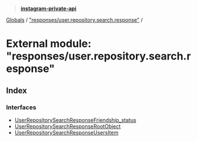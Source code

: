 > **[instagram-private-api](../README.md)**

[Globals](../README.md) / ["responses/user.repository.search.response"](_responses_user_repository_search_response_.md) /

# External module: "responses/user.repository.search.response"

## Index

### Interfaces

* [UserRepositorySearchResponseFriendship_status](../interfaces/_responses_user_repository_search_response_.userrepositorysearchresponsefriendship_status.md)
* [UserRepositorySearchResponseRootObject](../interfaces/_responses_user_repository_search_response_.userrepositorysearchresponserootobject.md)
* [UserRepositorySearchResponseUsersItem](../interfaces/_responses_user_repository_search_response_.userrepositorysearchresponseusersitem.md)